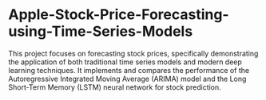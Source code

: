 # Apple-Stock-Price-Forecasting-using-Time-Series-Models
This project focuses on forecasting stock prices, specifically demonstrating the application of both traditional time series models and modern deep learning techniques. It implements and compares the performance of the Autoregressive Integrated Moving Average (ARIMA) model and the Long Short-Term Memory (LSTM) neural network for stock prediction.
